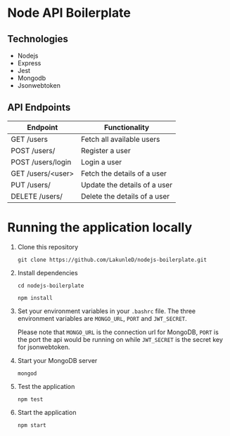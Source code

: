 # Node API Boilerplate

## Technologies

- Nodejs
- Express
- Jest
- Mongodb
- Jsonwebtoken


## API Endpoints

| Endpoint                                         | Functionality                          |
| ------------------------------------------------ | ---------------------------------------|
| GET /users                                       | Fetch all available users              |
| POST /users/                                     | Register a user                        |
| POST /users/login                                | Login a user                           |
| GET /users/\<user>                               | Fetch the details of a user            |
| PUT /users/                                      | Update the details of a user           |
| DELETE /users/                                   | Delete the details of a user           |



# Running the application locally
1. Clone this repository

    `git clone https://github.com/LakunleD/nodejs-boilerplate.git`

2. Install dependencies

    `cd nodejs-boilerplate`

    `npm install`

3. Set your environment variables in your `.bashrc` file. The three environment variables are `MONGO_URL`, `PORT` and `JWT_SECRET`.

    Please note that `MONGO_URL` is the connection url for MongoDB, `PORT` is the port the api would be running on while `JWT_SECRET` is the secret key for jsonwebtoken.
    

4. Start your MongoDB server

    `mongod`

5. Test the application

    `npm test`

6. Start the application

    `npm start`    



